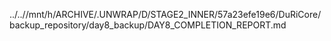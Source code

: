 ../..//mnt/h/ARCHIVE/.UNWRAP/D/STAGE2_INNER/57a23efe19e6/DuRiCore/backup_repository/day8_backup/DAY8_COMPLETION_REPORT.md